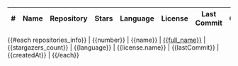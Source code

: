 | # | Name | Repository | Stars | Language | License | Last Commit | Created |
|-|-|-|-|-|-|-|-|
{{#each repositories_info}}
| {{number}} | {{name}} | [{{full_name}}](https://github.com/{{full_name}}) | {{stargazers_count}} | {{language}} | {{license.name}} | {{lastCommit}} | {{createdAt}} |
{{/each}}
